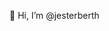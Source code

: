👋 Hi, I’m @jesterberth

<!---
jesterberth/jesterberth is a ✨ special ✨ repository because its `README.md` (this file) appears on your GitHub profile.
You can click the Preview link to take a look at your changes.
--->
